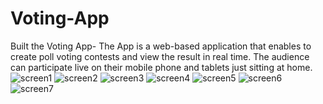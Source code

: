 # Voting-App
Built the Voting App-
The App is a web-based application that enables to create poll voting contests and view the result in real time. The audience can participate live on their mobile phone and tablets just sitting at home.
![screen1](https://user-images.githubusercontent.com/42859568/44960835-0f966c80-af24-11e8-8056-5fabb0092f74.jpg)
![screen2](https://user-images.githubusercontent.com/42859568/44960859-82074c80-af24-11e8-8da6-3dcaf460fcdc.jpg)
![screen3](https://user-images.githubusercontent.com/42859568/44960917-cfd08480-af25-11e8-8b0b-1afe38af739d.jpg)
![screen4](https://user-images.githubusercontent.com/42859568/44960919-d101b180-af25-11e8-9019-b25dbd5fa488.jpg)
![screen5](https://user-images.githubusercontent.com/42859568/44960920-d3640b80-af25-11e8-9662-e0809f931944.jpg)
![screen6](https://user-images.githubusercontent.com/42859568/44960922-d4953880-af25-11e8-8611-a3a24c7f86b3.jpg)
![screen7](https://user-images.githubusercontent.com/42859568/44960923-d5c66580-af25-11e8-9311-31b365a24793.jpg)
